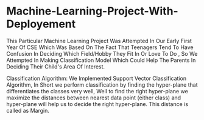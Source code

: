 # Machine-Learning-Project-With-Deployement

This Particular Machine Learning Project Was Attempted In Our Early First Year Of CSE Which Was Based On The Fact That Teenagers Tend To Have Confusion In Deciding Which Field/Hobby They Fit In Or Love To Do , So We Attempted In Making Classification Model Which Could Help The Parents In Deciding Their Child's Area Of Interest.

Classification Algorithm:
We Implemented Support Vector Classification Algorithm, In Short we perform classification by finding the hyper-plane that differentiates the classes very well, Well to find the right hyper-plane we maximize the distances between nearest data point (either class) and hyper-plane will help us to decide the right hyper-plane. This distance is called as Margin. 
